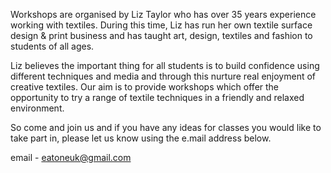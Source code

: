 Workshops are organised by Liz Taylor who has over 35 years experience working with textiles. During this time, Liz has run her own textile surface design & print business and has taught art, design, textiles and fashion to students of all ages. 

Liz believes the important thing for all students is to build confidence using different techniques and media and through this nurture real enjoyment of creative textiles. Our aim is to provide workshops which offer the opportunity to try a range of textile techniques in a friendly and relaxed environment.

So come and join us and if you have any ideas for classes you would like to take part in, please let us know using the e.mail address below.

email - eatoneuk@gmail.com


